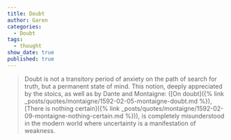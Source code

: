 ```yaml
---
title: Doubt
author: Garen
categories:
  - Doubt
tags:
  - thought
show_date: true
published: true
---
```

> Doubt is not a transitory period of anxiety on the path of search for truth, but a permanent state of mind. This notion, deeply appreciated by the stoics, as well as by Dante and Montaigne: ([On doubt]({% link _posts/quotes/montaigne/1592-02-05-montaigne-doubt.md %}), [There is nothing certain]({% link _posts/quotes/montaigne/1592-02-09-montaigne-nothing-certain.md %})), is completely misunderstood in the modern world where uncertainty is a manifestation of weakness.
